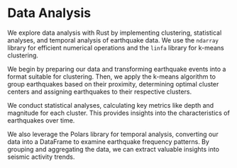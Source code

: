 # Data Analysis

We explore data analysis with Rust by implementing clustering, statistical analyses, and temporal analysis of earthquake data.
We use the `ndarray` library for efficient numerical operations and the `linfa` library for k-means clustering.

We begin by preparing our data and transforming earthquake events into a format suitable for clustering. 
Then, we apply the k-means algorithm to group earthquakes based on their proximity, determining optimal cluster centers and assigning earthquakes to their respective clusters.

We conduct statistical analyses, calculating key metrics like depth and magnitude for each cluster.
This provides insights into the characteristics of earthquakes over time.

We also leverage the Polars library for temporal analysis, converting our data into a DataFrame to examine earthquake frequency patterns. 
By grouping and aggregating the data, we can extract valuable insights into seismic activity trends.
